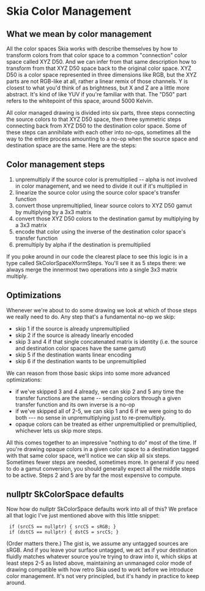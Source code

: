 Skia Color Management
=====================

What we mean by color management
--------------------------------

All the color spaces Skia works with describe themselves by how to transform
colors from that color space to a common "connection" color space called XYZ
D50.  And we can infer from that same description how to transform from that
XYZ D50 space back to the original color space.  XYZ D50 is a color space
represented in three dimensions like RGB, but the XYZ parts are not RGB-like at
all, rather a linear remix of those channels.  Y is closest to what you'd think
of as brightness, but X and Z are a little more abstract.  It's kind of like
YUV if you're familiar with that.  The "D50" part refers to the whitepoint of
this space, around 5000 Kelvin.

All color managed drawing is divided into six parts, three steps connecting the
source colors to that XYZ D50 space, then three symmetric steps connecting back
from XYZ D50 to the destination color space.  Some of these steps can
annihilate with each other into no-ops, sometimes all the way to the entire
process amounting to a no-op when the source space and destination space are
the same.  Here are the steps:

Color management steps
----------------------

1. unpremultiply if the source color is premultiplied  -- alpha is not involved
   in color management, and we need to divide it out if it's multiplied in
2. linearize the source color using the source color space's transfer function
3. convert those unpremultiplied, linear source colors to XYZ D50 gamut by
   multiplying by a 3x3 matrix
4. convert those XYZ D50 colors to the destination gamut by multiplying by a 3x3 matrix
5. encode that color using the inverse of the destination color space's transfer function
6. premultiply by alpha if the destination is premultiplied

If you poke around in our code the clearest place to see this logic is in a
type called SkColorSpaceXformSteps.  You'll see it as 5 steps there: we always
merge the innermost two operations into a single 3x3 matrix multiply.

Optimizations
-------------

Whenever we're about to do some drawing we look at which of those steps we
really need to do.  Any step that's a fundamental no-op we skip:

   * skip 1 if the source is already unpremultiplied
   * skip 2 if the source is already linearly encoded
   * skip 3 and 4 if that single concatenated matrix is identity (i.e. the
     source and destination color spaces have the same gamut)
   * skip 5 if the destination wants linear encoding
   * skip 6 if the destination wants to be unpremultiplied

We can reason from those basic skips into some more advanced optimizations:

  * if we've skipped 3 and 4 already, we can skip 2 and 5 any time the transfer
    functions are the same  -- sending colors through a given transfer function
    and its own inverse is a no-op
  * if we've skipped all of 2-5, we can skip 1 and 6 if we were going to do
    both --- no sense in unpremultiplying just to re-premultiply.
  * opaque colors can be treated as either unpremultiplied or premultiplied,
    whichever lets us skip more steps.

All this comes together to an impressive "nothing to do" most of the time.  If
you're drawing opaque colors in a given color space to a destination tagged
with that same color space, we'll notice we can skip all six steps.  Sometimes
fewer steps are needed, sometimes more.  In general if you need to do a gamut
conversion, you should generally expect all the middle steps to be active.
Steps 2 and 5 are by far the most expensive to compute.

nullptr SkColorSpace defaults
-----------------------------

Now how do nullptr SkColorSpace defaults work into all of this?  We preface all
that logic I've just mentioned above with this little snippet:

     if (srcCS == nullptr) { srcCS = sRGB; }
     if (dstCS == nullptr) { dstCS = srcCS; }

(Order matters there.)  The gist is, we assume any untagged sources are sRGB.
And if you leave your surface untagged, we act as if your destination fluidly
matches whatever source you're trying to draw into it, which skips at least
steps 2-5 as listed above, maintaining an unmanaged color mode of drawing
compatible with how retro Skia used to work before we introduce color
management.  It's not very principled, but it's handy in practice to keep
around.
